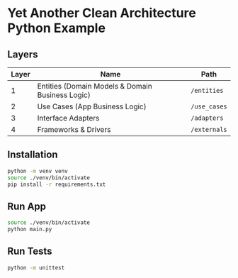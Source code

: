 # Yet Another Clean Architecture Python Example

## Layers

| Layer | Name                                             | Path         |
| ----- | ------------------------------------------------ | ------------ |
| 1     | Entities (Domain Models & Domain Business Logic) | `/entities`  |
| 2     | Use Cases (App Business Logic)                   | `/use_cases` |
| 3     | Interface Adapters                               | `/adapters`  |
| 4     | Frameworks & Drivers                             | `/externals` |

## Installation

```bash
python -m venv venv
source ./venv/bin/activate
pip install -r requirements.txt
```

## Run App

```bash
source ./venv/bin/activate
python main.py
```

## Run Tests

```bash
python -m unittest
```
